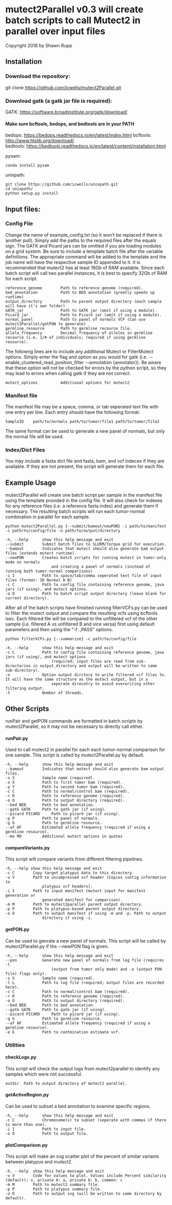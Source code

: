 # mutect2Parallel v0.3 will create batch scripts to call Mutect2 in parallel over input files

Copyright 2018 by Shawn Rupp

## Installation
### Download the repository:

git clone https://github.com/icwells/mutect2Parallel.git

### Download gatk (a gatk jar file is required):

GATK: https://software.broadinstitute.org/gatk/download/ 

#### Make sure bcftools, bedops, and bedtools are in your PATH
bedops: https://bedops.readthedocs.io/en/latest/index.html 
bcftools: http://www.htslib.org/download/  
bedtools: https://bedtools.readthedocs.io/en/latest/content/installation.html  

pysam: 

	conda install pysam  

unixpath:  

	git clone https://github.com/icwells/unixpath.git    
	cd unixpath/  
	python setup.py install 

## Input files:

### Config File 
Change the name of example_config.txt (so it won't be replaced if there is another pull). 
Simply add the paths to the required files after the equals sign. 
The GATK and Picard jars can be omitted if you are loading modules on a grid system. 
Be sure to include a template batch file after the variable definitions. The appropriate command 
will be added to the template and the job name will have the respective sample ID appended to it. It is
recommended that mutect2 has at least 16Gb of RAM available. Since each batch script will call two parallel 
instances, it is best to specify 32Gb of RAM for each script. 

	reference_genome		Path to reference genome (required). 
	bed_annotation			Path to BED annotation (greatly speeds up runtime) 
	output_directory		Path to parent output directory (each sample will have it's own folder) 
	GATK_jar	 			Path to GATK jar (omit if using a module). 
	Picard_jar	 			Path to Picard jar (omit if using a module). 
	normal_panel	 		Path to panel of normals VCF (Can use mutect2Parallel/getPON to generate)
	germline_resource		Path to germline recource file. 
	allele_frequency		Decimal frequency of alleles in germline recource (i.e. 1/# of individuals; required if using germline resource). 

The followng lines are to include any additional Mutect or FilterMutect options. Simply enter the flag and option as you would for 
gatk (i.e. --enable_clustered_read_position_filter --annotation {annotator}). Be aware that these option will not be checked for errors by 
the python script, so they may lead to errors when calling gatk if they are not correct. 

	mutect_options			Additional options for mutect2

### Manifest file 
The manifest file may be a space, comma, or tab seperated text file with one entry per line. 
Each entry should have the following format: 

	SampleID	path/to/normals	path/to/tumor/file1	path/to/tumor/file2 

The same format can be used to generate a new panel of normals, but only the normal file will be used. 

### Index/Dict Files
You may include a fasta dict file and fasta, bam, and vcf indeces if they are available. 
If they are not present, the script will generate them for each file. 

## Example Usage
mutect2Parallel will create one batch script per sample in the manifest file using the template provided in the config file. 
It will also check for indexes for any reference files (i.e. a reference fasta index) and generate them if necessary. 
The resulting batch scripts will run each tumor-normal combination in parallel for each sample. 

	python mutect2Parallel.py {--submit/bamout/newPON} -i path/to/manifest -c path/to/config/file -o path/to/output/directory

	-h, --help		show this help message and exit
	--submit		Submit batch files to SLURM/Torque grid for execution.
	--bamout		Indicates that mutect should also generate bam output files (extends mutect runtime).
	--newPON		Creates batch scripts for running mutect in tumor-only mode on normals 
						and creating a panel of normals (instead of running both tumor-normal comparisons)
	-i I			Path to space/tab/comma seperated text file of input files (format: ID Normal A B)
	-c C			Path to config file containing reference genome, java jars (if using), and mutect options.
	-o O			Path to batch script output directory (leave blank for current directory).

After all of the batch scripts have finished running filterVCFs.py can be used to filter the mutect output and compare the resulting vcfs 
using bcftools isec. Each filtered file will be compared to the unfiltered vcf of the other sample (i.e. filtered A vs unfiltered B 
and vice versa) first using default parameters and then using the "-f .,PASS" options. 

	python filterVCFs.py {--summarize} -c path/to/config/file 

	-h, --help		show this help message and exit
	-c C			Path to config file containing reference genome, java jars (if using), and mutect options 
						(required; input files are read from sub-directories in output_directory and output will be written to same sub-directory).  
	-o				Option output dirctory to write filtered vcf files to. It will have the same structure as the mutect output, but in a 
						seperate direcotry to avoid overwriting other filtering output.  
	-t				Number of threads.  

## Other Scripts
runPair and getPON commands are formatted in batch scripts by mutect2Parallel, so it may not be necessary to directly call either. 

#### runPair.py
Used to call mutect2 in parallel for each each tumor-normal comparison for one sample. This script is called by mutect2Parallel.py by default. 

	-h, --help		show this help message and exit
	--bamout		Indicates that mutect should also generate bam output files.
	-s S			Sample name (required).
	-x X			Path to first tumor bam (required).
	-y Y			Path to second tumor bam (required).
	-c C			Path to normal/control bam (required).
	-r R			Path to reference genome (required).
	-o O			Path to output directory (required).
	--bed BED		Path to bed annotation.
	--gatk GATK		Path to gatk jar (if using).
	--picard PICARD		Path to picard jar (if using).
	-p P			Path to panel of normals.
	-g G			Path to germline resource.
	--af AF			Estimated allele frequency (required if using a germline resource).
	--mo MO			Additional mutect options in quotes


#### compareVariants.py  
This script will compare variants from different filtering pipelines.

	-h, --help show this help message and exit
	-c C		Copy target platypus data to this directory.
	-v V		Path to uncompressed vcf header (Copies contig information to
					platypus vcf headers).
	-i I		Path to input manifest (mutect input for manifest generation or
					generated manifest for comparison).
	-m M		Path to mutect2parallel parent output directory.
	-p P		Path to platypus-based parent output directory.
	-o O		Path to output manifest if using -m and -p. Path to output
					directory if using -i.

#### getPON.py
Can be used to genrate a new panel of normals. This script will be called by mutect2Parallel.py if the --newPON flag is given. 

	-h, --help		show this help message and exit
	--pon			Generate new panel of normals from log file (requires -l
						(output from tumor only mode) and -o (output PON file) flags only).
	-s S			Sample name (required).
	-l L			Path to log file (required; output files are recorded here).
	-c C			Path to normal/control bam (required).
	-r R			Path to reference genome (required).
	-o O			Path to output directory (required).
	--bed BED		Path to bed annotation.
	--gatk GATK		Path to gatk jar (if using).
	--picard PICARD		Path to picard jar (if using).
	-g G			Path to germline resource.
	--af AF			Estimated allele frequency (required if using a germline resource).
	-e E			Path to contmination estimate vcf.

### Utilities  

#### checkLogs.py  
This script will check the output logs from mutect2parallel to identify any samples which were not successful.  

	outdir	Path to output directory of mutect2 parallel.  

#### getActiveRegion.py 
Can be used to subset a bed annotation to examine specific regions. 

	-h, --help		show this help message and exit
	-c C			Chromosome(s) to subset (seperate with commas if there is more than one).
	-i I			Path to input file.
	-o O			Path to output file.

#### plotComparison.py  
This script will make an svg scatter plot of the percent of similar variants between platypus and mutect2.

	-h, --help	show this help message and exit
	-v V		Code for values to plot. Values include Percent similarity (default): s, private A: a, private b: b, common: c
	-m M		Path to mutect2 summary file.
	-p P		Path to platypus summary file.
	-o O		Path to output svg (will be written to same directory by default).
